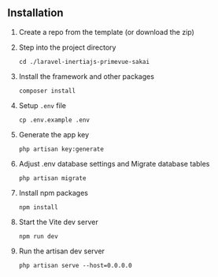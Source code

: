 

## Installation 
1. Create a repo from the template (or download the zip)

2. Step into the project directory
   ```
   cd ./laravel-inertiajs-primevue-sakai
   ```

3. Install the framework and other packages
   ```
   composer install
   ```

3. Setup `.env` file
   ```
   cp .env.example .env
   ```

4. Generate the app key
   ```
   php artisan key:generate
   ```

5. Adjust .env database settings and Migrate database tables 
   ```
   php artisan migrate
   ```

6. Install npm packages
   ```
   npm install
   ```

7. Start the Vite dev server
   ```
   npm run dev
   ```
8. Run the artisan dev server
   ```
   php artisan serve --host=0.0.0.0
   ```
